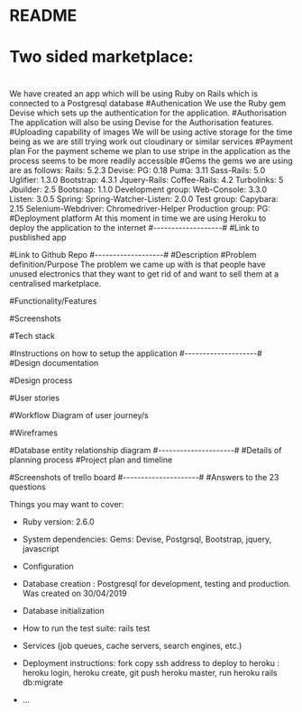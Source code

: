 # README
# Two sided marketplace:
# 
We have created an app which will be using Ruby on Rails which is connected to a Postgresql database
#Authenication
We use the Ruby gem Devise which sets up the authentication for the application.
#Authorisation
The application will also be using Devise for the Authorisation features.
#Uploading capability of images
We will be using active storage for the time being as we are still trying work out cloudinary or similar services
#Payment plan
For the payment scheme we plan to use stripe in the application as the process seems to be more readily accessible
#Gems
the gems we are using are as follows:
Rails: 5.2.3
Devise: 
PG: 0.18
Puma: 3.11
Sass-Rails: 5.0
Uglifier: 1.3.0
Bootstrap: 4.3.1
Jquery-Rails: 
Coffee-Rails: 4.2
Turbolinks: 5
Jbuilder: 2.5
Bootsnap: 1.1.0
Development group:
Web-Console: 3.3.0
Listen: 3.0.5
Spring:
Spring-Watcher-Listen: 2.0.0
Test group:
Capybara: 2.15
Selenium-Webdriver:
Chromedriver-Helper
Production group:
PG:
#Deployment platform
At this moment in time we are using Heroku to deploy the application to the internet
#-------------------#
#Link to pusblished app

#Link to Github Repo
#-------------------#
#Description
#Problem definition/Purpose
The problem we came up with is that people have unused electronics that they want to get rid of and want to sell them at a centralised marketplace.

#Functionality/Features

#Screenshots

#Tech stack

#Instructions on how to setup the application
#--------------------#
#Design documentation

#Design process

#User stories

#Workflow Diagram of user journey/s

#Wireframes

#Database entity relationship diagram
#---------------------#
#Details of planning process
#Project plan and timeline

#Screenshots of trello board
#---------------------#
#Answers to the 23 questions







Things you may want to cover:

* Ruby version: 2.6.0
* System dependencies: 
Gems: Devise, Postgrsql, Bootstrap, jquery, javascript

* Configuration

* Database creation : Postgresql for development, testing and production. Was created on 30/04/2019

* Database initialization

* How to run the test suite: rails test

* Services (job queues, cache servers, search engines, etc.)

* Deployment instructions: fork copy ssh address
to deploy to heroku : heroku login, heroku create, git push heroku master, run heroku rails db:migrate

* ...
